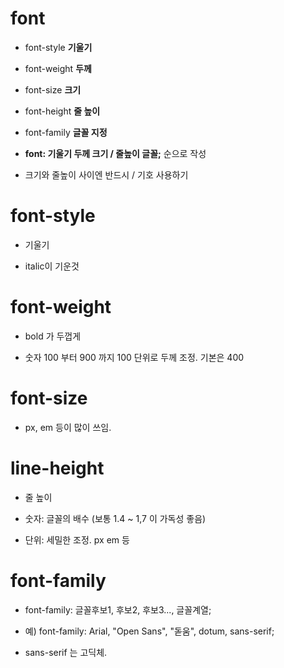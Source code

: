 # font

- font-style <strong>기울기</strong>

- font-weight <strong>두께</strong>

- font-size <strong>크기</strong>

- font-height <strong> 줄 높이</strong>

- font-family <strong>글꼴 지정</strong>

- <Strong>font: 기울기 두께 크기 / 줄높이 글꼴;</strong> 순으로 작성

- 크기와 줄높이 사이엔 반드시 / 기호 사용하기

# font-style

- 기울기

- italic이 기운것

# font-weight

- bold 가 두껍게 

- 숫자 100 부터 900 까지 100 단위로 두께 조정. 기본은 400

# font-size

- px, em 등이 많이 쓰임.

# line-height

- 줄 높이

- 숫자: 글꼴의 배수 (보통 1.4 ~ 1,7 이 가독성 좋음)

- 단위: 세밀한 조정. px em 등

# font-family

- font-family: 글꼴후보1, 후보2, 후보3..., 글꼴계열;

- 예) font-family: Arial, "Open Sans", "돋움", dotum, sans-serif;

- sans-serif 는 고딕체.

